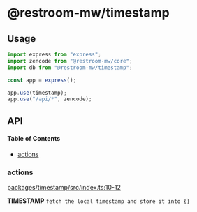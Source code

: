 # @restroom-mw/timestamp

## Usage

```js
import express from "express";
import zencode from "@restroom-mw/core";
import db from "@restroom-mw/timestamp";

const app = express();

app.use(timestamp);
app.use("/api/*", zencode);
```

## API

<!-- Generated by documentation.js. Update this documentation by updating the source code. -->

#### Table of Contents

*   [actions](#actions)

### actions

[packages/timestamp/src/index.ts:10-12](https://github.com/dyne/restroom-mw/blob/a553eb043d4c3d8adea61cbc6a099acb41f49f57/packages/timestamp/src/index.ts#L10-L12 "Source code on GitHub")

**TIMESTAMP** `fetch the local timestamp and store it into {}`
